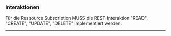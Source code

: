 ### Interaktionen

Für die Ressource Subscription MUSS die REST-Interaktion "READ", "CREATE", "UPDATE", "DELETE" implementiert werden.

---